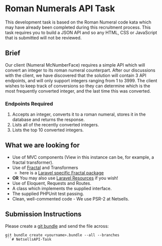 # Roman Numerals API Task
This development task is based on the Roman Numeral code kata which may have already been completed during this recruitment process. This task requires you to build a JSON API and so any HTML, CSS or JavaScript that is submitted will not be reviewed.
 
## Brief
Our client (Numeral McNumberFace) requires a simple API which will convert an integer to its roman numeral counterpart. After our discussions with the client, we have discovered that the solution will contain 3 API endpoints, and will only support integers ranging from 1 to 3999. The client wishes to keep track of conversions so they can determine which is the most frequently converted integer, and the last time this was converted.
 
### Endpoints Required
 1. Accepts an integer, converts it to a roman numeral, stores it in the database and returns the response.
 2. Lists all of the recently converted integers.
 3. Lists the top 10 converted integers.
 
## What we are looking for
 - Use of MVC components (View in this instance can be, for example, a fractal transformer).
 - Use of [Fractal](http://fractal.thephpleague.com/) and Transformers 
    - here is a [Laravel specific Fractal package](https://github.com/spatie/laravel-fractal)
 - **OR** You may also use [Laravel Resources](https://laravel.com/docs/5.6/eloquent-resources) if you wish!
 - Use of Eloquent, Requests and Routes.
 - A class which implements the supplied interface.
 - The supplied PHPUnit test passing.
 - Clean, well-commented code - We use PSR-2 at Netsells.
 
 ## Submission Instructions
Please create a [git bundle](https://git-scm.com/docs/git-bundle/) and send the file across:
```
git bundle create <yourname>.bundle --all --branches
```# NetsellsAPI-Task
